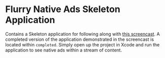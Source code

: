 # Flurry Native Ads Skeleton Application

Contains a Skeleton application for following along with [this screencast](https://vimeo.com/136867759). A completed version of the application demonstrated in the screencast is located within `completed`. Simply open up the project in Xcode and run the application to see native ads within a stream of content. 
